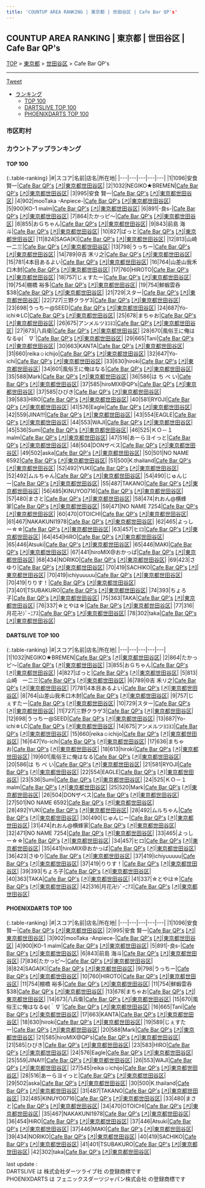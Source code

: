 ```yaml
---
title: 'COUNTUP AREA RANKING | 東京都 | 世田谷区 | Cafe Bar QP's'
---
```

## COUNTUP AREA RANKING | 東京都 | 世田谷区 | Cafe Bar QP's

[TOP](/darts/rank/) > [東京都](/darts/rank/東京都/) > [世田谷区](/darts/rank/東京都/世田谷区/) > Cafe Bar QP's

___

<a href="https://twitter.com/share?ref_src=twsrc%5Etfw" data-text="COUNTUP AREA RANKING | 東京都世田谷区Cafe Bar QP's" class="twitter-share-button" data-hashtags="DARTSLIVE,PHOENIXDARTS,darts,ダーツ" data-show-count="false">Tweet</a>

* [ランキング](#カウントアップランキング)
    * [TOP 100](#top-100)
    * [DARTSLIVE TOP 100](#dartslive-top-100)
    * [PHOENIXDARTS TOP 100](#phoenixdarts-top-100)

### 市区町村

<ul>

</ul>

### カウントアップランキング

#### TOP 100



{:.table-ranking}
|#|スコア|名前|店名|所在地|
|---|---|---|---|---|
|1|1096|<span class="rank-name-pd">安食賢一</span>|<a href="/darts/rank/shops/8861.html">Cafe Bar QP's</a> <a href="https://vs.phoenixdarts.com/jp/shop/shopDetailInfo/s_8861?s_seq=8861">[↗]</a>|<a href="/darts/rank/東京都/世田谷区">東京都世田谷区</a>|
|2|1032|<span class="rank-name-dl">NEGIKO★BREMEN</span>|<a href="/darts/rank/shops/a7c9c139fbd8b6cb0d9b047a20a7ba1e.html">Cafe Bar QP's</a> <a href="https://search.dartslive.com/jp/shop/a7c9c139fbd8b6cb0d9b047a20a7ba1e">[↗]</a>|<a href="/darts/rank/東京都/世田谷区">東京都世田谷区</a>|
|3|995|<span class="rank-name-pd"><span class="pro-icon-pd"></span>安食 賢一</span>|<a href="/darts/rank/shops/8861.html">Cafe Bar QP's</a> <a href="https://vs.phoenixdarts.com/jp/shop/shopDetailInfo/s_8861?s_seq=8861">[↗]</a>|<a href="/darts/rank/東京都/世田谷区">東京都世田谷区</a>|
|4|902|<span class="rank-name-pd">mooTaka -Anpiece-</span>|<a href="/darts/rank/shops/8861.html">Cafe Bar QP's</a> <a href="https://vs.phoenixdarts.com/jp/shop/shopDetailInfo/s_8861?s_seq=8861">[↗]</a>|<a href="/darts/rank/東京都/世田谷区">東京都世田谷区</a>|
|5|900|<span class="rank-name-pd">KO-1 malm</span>|<a href="/darts/rank/shops/8861.html">Cafe Bar QP's</a> <a href="https://vs.phoenixdarts.com/jp/shop/shopDetailInfo/s_8861?s_seq=8861">[↗]</a>|<a href="/darts/rank/東京都/世田谷区">東京都世田谷区</a>|
|6|891|<span class="rank-name-pd">-良s-</span>|<a href="/darts/rank/shops/8861.html">Cafe Bar QP's</a> <a href="https://vs.phoenixdarts.com/jp/shop/shopDetailInfo/s_8861?s_seq=8861">[↗]</a>|<a href="/darts/rank/東京都/世田谷区">東京都世田谷区</a>|
|7|864|<span class="rank-name-dl">たかっピ～</span>|<a href="/darts/rank/shops/a7c9c139fbd8b6cb0d9b047a20a7ba1e.html">Cafe Bar QP's</a> <a href="https://search.dartslive.com/jp/shop/a7c9c139fbd8b6cb0d9b047a20a7ba1e">[↗]</a>|<a href="/darts/rank/東京都/世田谷区">東京都世田谷区</a>|
|8|855|<span class="rank-name-dl">おＧちゃん</span>|<a href="/darts/rank/shops/a7c9c139fbd8b6cb0d9b047a20a7ba1e.html">Cafe Bar QP's</a> <a href="https://search.dartslive.com/jp/shop/a7c9c139fbd8b6cb0d9b047a20a7ba1e">[↗]</a>|<a href="/darts/rank/東京都/世田谷区">東京都世田谷区</a>|
|9|843|<span class="rank-name-pd"><span class="pro-icon-pd"></span>前島 海斗</span>|<a href="/darts/rank/shops/8861.html">Cafe Bar QP's</a> <a href="https://vs.phoenixdarts.com/jp/shop/shopDetailInfo/s_8861?s_seq=8861">[↗]</a>|<a href="/darts/rank/東京都/世田谷区">東京都世田谷区</a>|
|10|827|<span class="rank-name-dl">ばっと</span>|<a href="/darts/rank/shops/a7c9c139fbd8b6cb0d9b047a20a7ba1e.html">Cafe Bar QP's</a> <a href="https://search.dartslive.com/jp/shop/a7c9c139fbd8b6cb0d9b047a20a7ba1e">[↗]</a>|<a href="/darts/rank/東京都/世田谷区">東京都世田谷区</a>|
|11|824|<span class="rank-name-pd">SAGA[K]</span>|<a href="/darts/rank/shops/8861.html">Cafe Bar QP's</a> <a href="https://vs.phoenixdarts.com/jp/shop/shopDetailInfo/s_8861?s_seq=8861">[↗]</a>|<a href="/darts/rank/東京都/世田谷区">東京都世田谷区</a>|
|12|813|<span class="rank-name-dl">山崎　一二三</span>|<a href="/darts/rank/shops/a7c9c139fbd8b6cb0d9b047a20a7ba1e.html">Cafe Bar QP's</a> <a href="https://search.dartslive.com/jp/shop/a7c9c139fbd8b6cb0d9b047a20a7ba1e">[↗]</a>|<a href="/darts/rank/東京都/世田谷区">東京都世田谷区</a>|
|13|798|<span class="rank-name-pd">うっちー</span>|<a href="/darts/rank/shops/8861.html">Cafe Bar QP's</a> <a href="https://vs.phoenixdarts.com/jp/shop/shopDetailInfo/s_8861?s_seq=8861">[↗]</a>|<a href="/darts/rank/東京都/世田谷区">東京都世田谷区</a>|
|14|789|<span class="rank-name-dl">Θ吉 禾リ之</span>|<a href="/darts/rank/shops/a7c9c139fbd8b6cb0d9b047a20a7ba1e.html">Cafe Bar QP's</a> <a href="https://search.dartslive.com/jp/shop/a7c9c139fbd8b6cb0d9b047a20a7ba1e">[↗]</a>|<a href="/darts/rank/東京都/世田谷区">東京都世田谷区</a>|
|15|781|<span class="rank-name-dl">4本目あるよい</span>|<a href="/darts/rank/shops/a7c9c139fbd8b6cb0d9b047a20a7ba1e.html">Cafe Bar QP's</a> <a href="https://search.dartslive.com/jp/shop/a7c9c139fbd8b6cb0d9b047a20a7ba1e">[↗]</a>|<a href="/darts/rank/東京都/世田谷区">東京都世田谷区</a>|
|16|764|<span class="rank-name-dl">山差山我禾口木尌</span>|<a href="/darts/rank/shops/a7c9c139fbd8b6cb0d9b047a20a7ba1e.html">Cafe Bar QP's</a> <a href="https://search.dartslive.com/jp/shop/a7c9c139fbd8b6cb0d9b047a20a7ba1e">[↗]</a>|<a href="/darts/rank/東京都/世田谷区">東京都世田谷区</a>|
|17|760|<span class="rank-name-pd">HIROTO</span>|<a href="/darts/rank/shops/8861.html">Cafe Bar QP's</a> <a href="https://vs.phoenixdarts.com/jp/shop/shopDetailInfo/s_8861?s_seq=8861">[↗]</a>|<a href="/darts/rank/東京都/世田谷区">東京都世田谷区</a>|
|18|757|<span class="rank-name-dl">じぇすたー</span>|<a href="/darts/rank/shops/a7c9c139fbd8b6cb0d9b047a20a7ba1e.html">Cafe Bar QP's</a> <a href="https://search.dartslive.com/jp/shop/a7c9c139fbd8b6cb0d9b047a20a7ba1e">[↗]</a>|<a href="/darts/rank/東京都/世田谷区">東京都世田谷区</a>|
|19|754|<span class="rank-name-pd"><span class="pro-icon-pd"></span>棚橋 裕多</span>|<a href="/darts/rank/shops/8861.html">Cafe Bar QP's</a> <a href="https://vs.phoenixdarts.com/jp/shop/shopDetailInfo/s_8861?s_seq=8861">[↗]</a>|<a href="/darts/rank/東京都/世田谷区">東京都世田谷区</a>|
|19|754|<span class="rank-name-pd">鮮蝦雲呑$38</span>|<a href="/darts/rank/shops/8861.html">Cafe Bar QP's</a> <a href="https://vs.phoenixdarts.com/jp/shop/shopDetailInfo/s_8861?s_seq=8861">[↗]</a>|<a href="/darts/rank/東京都/世田谷区">東京都世田谷区</a>|
|21|729|<span class="rank-name-dl">スター</span>|<a href="/darts/rank/shops/a7c9c139fbd8b6cb0d9b047a20a7ba1e.html">Cafe Bar QP's</a> <a href="https://search.dartslive.com/jp/shop/a7c9c139fbd8b6cb0d9b047a20a7ba1e">[↗]</a>|<a href="/darts/rank/東京都/世田谷区">東京都世田谷区</a>|
|22|727|<span class="rank-name-dl">三野クラゲ3</span>|<a href="/darts/rank/shops/a7c9c139fbd8b6cb0d9b047a20a7ba1e.html">Cafe Bar QP's</a> <a href="https://search.dartslive.com/jp/shop/a7c9c139fbd8b6cb0d9b047a20a7ba1e">[↗]</a>|<a href="/darts/rank/東京都/世田谷区">東京都世田谷区</a>|
|23|698|<span class="rank-name-dl">うっちー@SEED</span>|<a href="/darts/rank/shops/a7c9c139fbd8b6cb0d9b047a20a7ba1e.html">Cafe Bar QP's</a> <a href="https://search.dartslive.com/jp/shop/a7c9c139fbd8b6cb0d9b047a20a7ba1e">[↗]</a>|<a href="/darts/rank/東京都/世田谷区">東京都世田谷区</a>|
|24|687|<span class="rank-name-dl">Yo-ichi☆LC</span>|<a href="/darts/rank/shops/a7c9c139fbd8b6cb0d9b047a20a7ba1e.html">Cafe Bar QP's</a> <a href="https://search.dartslive.com/jp/shop/a7c9c139fbd8b6cb0d9b047a20a7ba1e">[↗]</a>|<a href="/darts/rank/東京都/世田谷区">東京都世田谷区</a>|
|25|678|<span class="rank-name-pd">まちゃお</span>|<a href="/darts/rank/shops/8861.html">Cafe Bar QP's</a> <a href="https://vs.phoenixdarts.com/jp/shop/shopDetailInfo/s_8861?s_seq=8861">[↗]</a>|<a href="/darts/rank/東京都/世田谷区">東京都世田谷区</a>|
|26|675|<span class="rank-name-dl">アンメルツﾖｺﾖｺ</span>|<a href="/darts/rank/shops/a7c9c139fbd8b6cb0d9b047a20a7ba1e.html">Cafe Bar QP's</a> <a href="https://search.dartslive.com/jp/shop/a7c9c139fbd8b6cb0d9b047a20a7ba1e">[↗]</a>|<a href="/darts/rank/東京都/世田谷区">東京都世田谷区</a>|
|27|673|<span class="rank-name-pd">八兵衛</span>|<a href="/darts/rank/shops/8861.html">Cafe Bar QP's</a> <a href="https://vs.phoenixdarts.com/jp/shop/shopDetailInfo/s_8861?s_seq=8861">[↗]</a>|<a href="/darts/rank/東京都/世田谷区">東京都世田谷区</a>|
|28|670|<span class="rank-name-pd">風俗王に俺はなるψ(｀∇´</span>|<a href="/darts/rank/shops/8861.html">Cafe Bar QP's</a> <a href="https://vs.phoenixdarts.com/jp/shop/shopDetailInfo/s_8861?s_seq=8861">[↗]</a>|<a href="/darts/rank/東京都/世田谷区">東京都世田谷区</a>|
|29|665|<span class="rank-name-pd">Tani</span>|<a href="/darts/rank/shops/8861.html">Cafe Bar QP's</a> <a href="https://vs.phoenixdarts.com/jp/shop/shopDetailInfo/s_8861?s_seq=8861">[↗]</a>|<a href="/darts/rank/東京都/世田谷区">東京都世田谷区</a>|
|30|663|<span class="rank-name-pd">KANTA</span>|<a href="/darts/rank/shops/8861.html">Cafe Bar QP's</a> <a href="https://vs.phoenixdarts.com/jp/shop/shopDetailInfo/s_8861?s_seq=8861">[↗]</a>|<a href="/darts/rank/東京都/世田谷区">東京都世田谷区</a>|
|31|660|<span class="rank-name-dl">reika☺︎ichijo</span>|<a href="/darts/rank/shops/a7c9c139fbd8b6cb0d9b047a20a7ba1e.html">Cafe Bar QP's</a> <a href="https://search.dartslive.com/jp/shop/a7c9c139fbd8b6cb0d9b047a20a7ba1e">[↗]</a>|<a href="/darts/rank/東京都/世田谷区">東京都世田谷区</a>|
|32|647|<span class="rank-name-dl">Yo-ichi</span>|<a href="/darts/rank/shops/a7c9c139fbd8b6cb0d9b047a20a7ba1e.html">Cafe Bar QP's</a> <a href="https://search.dartslive.com/jp/shop/a7c9c139fbd8b6cb0d9b047a20a7ba1e">[↗]</a>|<a href="/darts/rank/東京都/世田谷区">東京都世田谷区</a>|
|33|630|<span class="rank-name-pd">hiroki</span>|<a href="/darts/rank/shops/8861.html">Cafe Bar QP's</a> <a href="https://vs.phoenixdarts.com/jp/shop/shopDetailInfo/s_8861?s_seq=8861">[↗]</a>|<a href="/darts/rank/東京都/世田谷区">東京都世田谷区</a>|
|34|601|<span class="rank-name-dl">風俗王に俺はなる</span>|<a href="/darts/rank/shops/a7c9c139fbd8b6cb0d9b047a20a7ba1e.html">Cafe Bar QP's</a> <a href="https://search.dartslive.com/jp/shop/a7c9c139fbd8b6cb0d9b047a20a7ba1e">[↗]</a>|<a href="/darts/rank/東京都/世田谷区">東京都世田谷区</a>|
|35|588|<span class="rank-name-pd">Mark</span>|<a href="/darts/rank/shops/8861.html">Cafe Bar QP's</a> <a href="https://vs.phoenixdarts.com/jp/shop/shopDetailInfo/s_8861?s_seq=8861">[↗]</a>|<a href="/darts/rank/東京都/世田谷区">東京都世田谷区</a>|
|36|586|<span class="rank-name-dl">は ち べ い</span>|<a href="/darts/rank/shops/a7c9c139fbd8b6cb0d9b047a20a7ba1e.html">Cafe Bar QP's</a> <a href="https://search.dartslive.com/jp/shop/a7c9c139fbd8b6cb0d9b047a20a7ba1e">[↗]</a>|<a href="/darts/rank/東京都/世田谷区">東京都世田谷区</a>|
|37|585|<span class="rank-name-pd">hiroMIX@QP’s</span>|<a href="/darts/rank/shops/8861.html">Cafe Bar QP's</a> <a href="https://vs.phoenixdarts.com/jp/shop/shopDetailInfo/s_8861?s_seq=8861">[↗]</a>|<a href="/darts/rank/東京都/世田谷区">東京都世田谷区</a>|
|37|585|<span class="rank-name-pd">ひびき</span>|<a href="/darts/rank/shops/8861.html">Cafe Bar QP's</a> <a href="https://vs.phoenixdarts.com/jp/shop/shopDetailInfo/s_8861?s_seq=8861">[↗]</a>|<a href="/darts/rank/東京都/世田谷区">東京都世田谷区</a>|
|39|583|<span class="rank-name-pd">HIRO</span>|<a href="/darts/rank/shops/8861.html">Cafe Bar QP's</a> <a href="https://vs.phoenixdarts.com/jp/shop/shopDetailInfo/s_8861?s_seq=8861">[↗]</a>|<a href="/darts/rank/東京都/世田谷区">東京都世田谷区</a>|
|40|581|<span class="rank-name-dl">RYOJI</span>|<a href="/darts/rank/shops/a7c9c139fbd8b6cb0d9b047a20a7ba1e.html">Cafe Bar QP's</a> <a href="https://search.dartslive.com/jp/shop/a7c9c139fbd8b6cb0d9b047a20a7ba1e">[↗]</a>|<a href="/darts/rank/東京都/世田谷区">東京都世田谷区</a>|
|41|576|<span class="rank-name-pd">Eagle</span>|<a href="/darts/rank/shops/8861.html">Cafe Bar QP's</a> <a href="https://vs.phoenixdarts.com/jp/shop/shopDetailInfo/s_8861?s_seq=8861">[↗]</a>|<a href="/darts/rank/東京都/世田谷区">東京都世田谷区</a>|
|42|559|<span class="rank-name-pd">JINA!!!</span>|<a href="/darts/rank/shops/8861.html">Cafe Bar QP's</a> <a href="https://vs.phoenixdarts.com/jp/shop/shopDetailInfo/s_8861?s_seq=8861">[↗]</a>|<a href="/darts/rank/東京都/世田谷区">東京都世田谷区</a>|
|43|554|<span class="rank-name-dl">EAGLE</span>|<a href="/darts/rank/shops/a7c9c139fbd8b6cb0d9b047a20a7ba1e.html">Cafe Bar QP's</a> <a href="https://search.dartslive.com/jp/shop/a7c9c139fbd8b6cb0d9b047a20a7ba1e">[↗]</a>|<a href="/darts/rank/東京都/世田谷区">東京都世田谷区</a>|
|44|553|<span class="rank-name-pd">WAJI</span>|<a href="/darts/rank/shops/8861.html">Cafe Bar QP's</a> <a href="https://vs.phoenixdarts.com/jp/shop/shopDetailInfo/s_8861?s_seq=8861">[↗]</a>|<a href="/darts/rank/東京都/世田谷区">東京都世田谷区</a>|
|45|536|<span class="rank-name-dl">Sumi</span>|<a href="/darts/rank/shops/a7c9c139fbd8b6cb0d9b047a20a7ba1e.html">Cafe Bar QP's</a> <a href="https://search.dartslive.com/jp/shop/a7c9c139fbd8b6cb0d9b047a20a7ba1e">[↗]</a>|<a href="/darts/rank/東京都/世田谷区">東京都世田谷区</a>|
|46|525|<span class="rank-name-dl">ＫＯ－１ malm</span>|<a href="/darts/rank/shops/a7c9c139fbd8b6cb0d9b047a20a7ba1e.html">Cafe Bar QP's</a> <a href="https://search.dartslive.com/jp/shop/a7c9c139fbd8b6cb0d9b047a20a7ba1e">[↗]</a>|<a href="/darts/rank/東京都/世田谷区">東京都世田谷区</a>|
|47|516|<span class="rank-name-pd">あーらヨイっと</span>|<a href="/darts/rank/shops/8861.html">Cafe Bar QP's</a> <a href="https://vs.phoenixdarts.com/jp/shop/shopDetailInfo/s_8861?s_seq=8861">[↗]</a>|<a href="/darts/rank/東京都/世田谷区">東京都世田谷区</a>|
|48|504|<span class="rank-name-dl">DONザベス</span>|<a href="/darts/rank/shops/a7c9c139fbd8b6cb0d9b047a20a7ba1e.html">Cafe Bar QP's</a> <a href="https://search.dartslive.com/jp/shop/a7c9c139fbd8b6cb0d9b047a20a7ba1e">[↗]</a>|<a href="/darts/rank/東京都/世田谷区">東京都世田谷区</a>|
|49|502|<span class="rank-name-pd">aska</span>|<a href="/darts/rank/shops/8861.html">Cafe Bar QP's</a> <a href="https://vs.phoenixdarts.com/jp/shop/shopDetailInfo/s_8861?s_seq=8861">[↗]</a>|<a href="/darts/rank/東京都/世田谷区">東京都世田谷区</a>|
|50|501|<span class="rank-name-dl">NO NAME 6592</span>|<a href="/darts/rank/shops/a7c9c139fbd8b6cb0d9b047a20a7ba1e.html">Cafe Bar QP's</a> <a href="https://search.dartslive.com/jp/shop/a7c9c139fbd8b6cb0d9b047a20a7ba1e">[↗]</a>|<a href="/darts/rank/東京都/世田谷区">東京都世田谷区</a>|
|51|500|<span class="rank-name-pd">K.thailand</span>|<a href="/darts/rank/shops/8861.html">Cafe Bar QP's</a> <a href="https://vs.phoenixdarts.com/jp/shop/shopDetailInfo/s_8861?s_seq=8861">[↗]</a>|<a href="/darts/rank/東京都/世田谷区">東京都世田谷区</a>|
|52|492|<span class="rank-name-dl">YUKI</span>|<a href="/darts/rank/shops/a7c9c139fbd8b6cb0d9b047a20a7ba1e.html">Cafe Bar QP's</a> <a href="https://search.dartslive.com/jp/shop/a7c9c139fbd8b6cb0d9b047a20a7ba1e">[↗]</a>|<a href="/darts/rank/東京都/世田谷区">東京都世田谷区</a>|
|52|492|<span class="rank-name-dl">ムルちゃん</span>|<a href="/darts/rank/shops/a7c9c139fbd8b6cb0d9b047a20a7ba1e.html">Cafe Bar QP's</a> <a href="https://search.dartslive.com/jp/shop/a7c9c139fbd8b6cb0d9b047a20a7ba1e">[↗]</a>|<a href="/darts/rank/東京都/世田谷区">東京都世田谷区</a>|
|54|490|<span class="rank-name-dl">じゅんじー</span>|<a href="/darts/rank/shops/a7c9c139fbd8b6cb0d9b047a20a7ba1e.html">Cafe Bar QP's</a> <a href="https://search.dartslive.com/jp/shop/a7c9c139fbd8b6cb0d9b047a20a7ba1e">[↗]</a>|<a href="/darts/rank/東京都/世田谷区">東京都世田谷区</a>|
|55|487|<span class="rank-name-pd">TAKANO</span>|<a href="/darts/rank/shops/8861.html">Cafe Bar QP's</a> <a href="https://vs.phoenixdarts.com/jp/shop/shopDetailInfo/s_8861?s_seq=8861">[↗]</a>|<a href="/darts/rank/東京都/世田谷区">東京都世田谷区</a>|
|56|485|<span class="rank-name-pd">KINUYO0716</span>|<a href="/darts/rank/shops/8861.html">Cafe Bar QP's</a> <a href="https://vs.phoenixdarts.com/jp/shop/shopDetailInfo/s_8861?s_seq=8861">[↗]</a>|<a href="/darts/rank/東京都/世田谷区">東京都世田谷区</a>|
|57|480|<span class="rank-name-pd">まさと</span>|<a href="/darts/rank/shops/8861.html">Cafe Bar QP's</a> <a href="https://vs.phoenixdarts.com/jp/shop/shopDetailInfo/s_8861?s_seq=8861">[↗]</a>|<a href="/darts/rank/東京都/世田谷区">東京都世田谷区</a>|
|58|474|<span class="rank-name-dl">れおん@横蜂家</span>|<a href="/darts/rank/shops/a7c9c139fbd8b6cb0d9b047a20a7ba1e.html">Cafe Bar QP's</a> <a href="https://search.dartslive.com/jp/shop/a7c9c139fbd8b6cb0d9b047a20a7ba1e">[↗]</a>|<a href="/darts/rank/東京都/世田谷区">東京都世田谷区</a>|
|59|471|<span class="rank-name-dl">NO NAME 7254</span>|<a href="/darts/rank/shops/a7c9c139fbd8b6cb0d9b047a20a7ba1e.html">Cafe Bar QP's</a> <a href="https://search.dartslive.com/jp/shop/a7c9c139fbd8b6cb0d9b047a20a7ba1e">[↗]</a>|<a href="/darts/rank/東京都/世田谷区">東京都世田谷区</a>|
|60|470|<span class="rank-name-pd">OTOICHI</span>|<a href="/darts/rank/shops/8861.html">Cafe Bar QP's</a> <a href="https://vs.phoenixdarts.com/jp/shop/shopDetailInfo/s_8861?s_seq=8861">[↗]</a>|<a href="/darts/rank/東京都/世田谷区">東京都世田谷区</a>|
|61|467|<span class="rank-name-pd">NAKAKUNI1978</span>|<a href="/darts/rank/shops/8861.html">Cafe Bar QP's</a> <a href="https://vs.phoenixdarts.com/jp/shop/shopDetailInfo/s_8861?s_seq=8861">[↗]</a>|<a href="/darts/rank/東京都/世田谷区">東京都世田谷区</a>|
|62|465|<span class="rank-name-dl">よっしー☆☆</span>|<a href="/darts/rank/shops/a7c9c139fbd8b6cb0d9b047a20a7ba1e.html">Cafe Bar QP's</a> <a href="https://search.dartslive.com/jp/shop/a7c9c139fbd8b6cb0d9b047a20a7ba1e">[↗]</a>|<a href="/darts/rank/東京都/世田谷区">東京都世田谷区</a>|
|63|457|<span class="rank-name-dl">ヒロ</span>|<a href="/darts/rank/shops/a7c9c139fbd8b6cb0d9b047a20a7ba1e.html">Cafe Bar QP's</a> <a href="https://search.dartslive.com/jp/shop/a7c9c139fbd8b6cb0d9b047a20a7ba1e">[↗]</a>|<a href="/darts/rank/東京都/世田谷区">東京都世田谷区</a>|
|64|454|<span class="rank-name-pd">HiRO</span>|<a href="/darts/rank/shops/8861.html">Cafe Bar QP's</a> <a href="https://vs.phoenixdarts.com/jp/shop/shopDetailInfo/s_8861?s_seq=8861">[↗]</a>|<a href="/darts/rank/東京都/世田谷区">東京都世田谷区</a>|
|65|446|<span class="rank-name-pd">Atsuki</span>|<a href="/darts/rank/shops/8861.html">Cafe Bar QP's</a> <a href="https://vs.phoenixdarts.com/jp/shop/shopDetailInfo/s_8861?s_seq=8861">[↗]</a>|<a href="/darts/rank/東京都/世田谷区">東京都世田谷区</a>|
|65|446|<span class="rank-name-pd">MAKI</span>|<a href="/darts/rank/shops/8861.html">Cafe Bar QP's</a> <a href="https://vs.phoenixdarts.com/jp/shop/shopDetailInfo/s_8861?s_seq=8861">[↗]</a>|<a href="/darts/rank/東京都/世田谷区">東京都世田谷区</a>|
|67|441|<span class="rank-name-dl">hiroMIX@おかっぱ</span>|<a href="/darts/rank/shops/a7c9c139fbd8b6cb0d9b047a20a7ba1e.html">Cafe Bar QP's</a> <a href="https://search.dartslive.com/jp/shop/a7c9c139fbd8b6cb0d9b047a20a7ba1e">[↗]</a>|<a href="/darts/rank/東京都/世田谷区">東京都世田谷区</a>|
|68|434|<span class="rank-name-pd">NORIKO</span>|<a href="/darts/rank/shops/8861.html">Cafe Bar QP's</a> <a href="https://vs.phoenixdarts.com/jp/shop/shopDetailInfo/s_8861?s_seq=8861">[↗]</a>|<a href="/darts/rank/東京都/世田谷区">東京都世田谷区</a>|
|69|423|<span class="rank-name-dl">さゆり</span>|<a href="/darts/rank/shops/a7c9c139fbd8b6cb0d9b047a20a7ba1e.html">Cafe Bar QP's</a> <a href="https://search.dartslive.com/jp/shop/a7c9c139fbd8b6cb0d9b047a20a7ba1e">[↗]</a>|<a href="/darts/rank/東京都/世田谷区">東京都世田谷区</a>|
|70|419|<span class="rank-name-pd">SACHIKO</span>|<a href="/darts/rank/shops/8861.html">Cafe Bar QP's</a> <a href="https://vs.phoenixdarts.com/jp/shop/shopDetailInfo/s_8861?s_seq=8861">[↗]</a>|<a href="/darts/rank/東京都/世田谷区">東京都世田谷区</a>|
|70|419|<span class="rank-name-dl">ichiyuuuuu</span>|<a href="/darts/rank/shops/a7c9c139fbd8b6cb0d9b047a20a7ba1e.html">Cafe Bar QP's</a> <a href="https://search.dartslive.com/jp/shop/a7c9c139fbd8b6cb0d9b047a20a7ba1e">[↗]</a>|<a href="/darts/rank/東京都/世田谷区">東京都世田谷区</a>|
|70|419|<span class="rank-name-dl">りりす！</span>|<a href="/darts/rank/shops/a7c9c139fbd8b6cb0d9b047a20a7ba1e.html">Cafe Bar QP's</a> <a href="https://search.dartslive.com/jp/shop/a7c9c139fbd8b6cb0d9b047a20a7ba1e">[↗]</a>|<a href="/darts/rank/東京都/世田谷区">東京都世田谷区</a>|
|73|401|<span class="rank-name-pd">TSUBAKURO</span>|<a href="/darts/rank/shops/8861.html">Cafe Bar QP's</a> <a href="https://vs.phoenixdarts.com/jp/shop/shopDetailInfo/s_8861?s_seq=8861">[↗]</a>|<a href="/darts/rank/東京都/世田谷区">東京都世田谷区</a>|
|74|393|<span class="rank-name-dl">ちょろ子</span>|<a href="/darts/rank/shops/a7c9c139fbd8b6cb0d9b047a20a7ba1e.html">Cafe Bar QP's</a> <a href="https://search.dartslive.com/jp/shop/a7c9c139fbd8b6cb0d9b047a20a7ba1e">[↗]</a>|<a href="/darts/rank/東京都/世田谷区">東京都世田谷区</a>|
|75|363|<span class="rank-name-dl">TAKA</span>|<a href="/darts/rank/shops/a7c9c139fbd8b6cb0d9b047a20a7ba1e.html">Cafe Bar QP's</a> <a href="https://search.dartslive.com/jp/shop/a7c9c139fbd8b6cb0d9b047a20a7ba1e">[↗]</a>|<a href="/darts/rank/東京都/世田谷区">東京都世田谷区</a>|
|76|337|<span class="rank-name-dl">☆とやは☆</span>|<a href="/darts/rank/shops/a7c9c139fbd8b6cb0d9b047a20a7ba1e.html">Cafe Bar QP's</a> <a href="https://search.dartslive.com/jp/shop/a7c9c139fbd8b6cb0d9b047a20a7ba1e">[↗]</a>|<a href="/darts/rank/東京都/世田谷区">東京都世田谷区</a>|
|77|316|<span class="rank-name-dl">月花卍ｼﾞｰﾆｱｽ</span>|<a href="/darts/rank/shops/a7c9c139fbd8b6cb0d9b047a20a7ba1e.html">Cafe Bar QP's</a> <a href="https://search.dartslive.com/jp/shop/a7c9c139fbd8b6cb0d9b047a20a7ba1e">[↗]</a>|<a href="/darts/rank/東京都/世田谷区">東京都世田谷区</a>|
|78|302|<span class="rank-name-pd">taka</span>|<a href="/darts/rank/shops/8861.html">Cafe Bar QP's</a> <a href="https://vs.phoenixdarts.com/jp/shop/shopDetailInfo/s_8861?s_seq=8861">[↗]</a>|<a href="/darts/rank/東京都/世田谷区">東京都世田谷区</a>|


#### DARTSLIVE TOP 100



{:.table-ranking}
|#|スコア|名前|店名|所在地|
|---|---|---|---|---|
|1|1032|<span class="rank-name-dl">NEGIKO★BREMEN</span>|<a href="/darts/rank/shops/a7c9c139fbd8b6cb0d9b047a20a7ba1e.html">Cafe Bar QP's</a> <a href="https://search.dartslive.com/jp/shop/a7c9c139fbd8b6cb0d9b047a20a7ba1e">[↗]</a>|<a href="/darts/rank/東京都/世田谷区">東京都世田谷区</a>|
|2|864|<span class="rank-name-dl">たかっピ～</span>|<a href="/darts/rank/shops/a7c9c139fbd8b6cb0d9b047a20a7ba1e.html">Cafe Bar QP's</a> <a href="https://search.dartslive.com/jp/shop/a7c9c139fbd8b6cb0d9b047a20a7ba1e">[↗]</a>|<a href="/darts/rank/東京都/世田谷区">東京都世田谷区</a>|
|3|855|<span class="rank-name-dl">おＧちゃん</span>|<a href="/darts/rank/shops/a7c9c139fbd8b6cb0d9b047a20a7ba1e.html">Cafe Bar QP's</a> <a href="https://search.dartslive.com/jp/shop/a7c9c139fbd8b6cb0d9b047a20a7ba1e">[↗]</a>|<a href="/darts/rank/東京都/世田谷区">東京都世田谷区</a>|
|4|827|<span class="rank-name-dl">ばっと</span>|<a href="/darts/rank/shops/a7c9c139fbd8b6cb0d9b047a20a7ba1e.html">Cafe Bar QP's</a> <a href="https://search.dartslive.com/jp/shop/a7c9c139fbd8b6cb0d9b047a20a7ba1e">[↗]</a>|<a href="/darts/rank/東京都/世田谷区">東京都世田谷区</a>|
|5|813|<span class="rank-name-dl">山崎　一二三</span>|<a href="/darts/rank/shops/a7c9c139fbd8b6cb0d9b047a20a7ba1e.html">Cafe Bar QP's</a> <a href="https://search.dartslive.com/jp/shop/a7c9c139fbd8b6cb0d9b047a20a7ba1e">[↗]</a>|<a href="/darts/rank/東京都/世田谷区">東京都世田谷区</a>|
|6|789|<span class="rank-name-dl">Θ吉 禾リ之</span>|<a href="/darts/rank/shops/a7c9c139fbd8b6cb0d9b047a20a7ba1e.html">Cafe Bar QP's</a> <a href="https://search.dartslive.com/jp/shop/a7c9c139fbd8b6cb0d9b047a20a7ba1e">[↗]</a>|<a href="/darts/rank/東京都/世田谷区">東京都世田谷区</a>|
|7|781|<span class="rank-name-dl">4本目あるよい</span>|<a href="/darts/rank/shops/a7c9c139fbd8b6cb0d9b047a20a7ba1e.html">Cafe Bar QP's</a> <a href="https://search.dartslive.com/jp/shop/a7c9c139fbd8b6cb0d9b047a20a7ba1e">[↗]</a>|<a href="/darts/rank/東京都/世田谷区">東京都世田谷区</a>|
|8|764|<span class="rank-name-dl">山差山我禾口木尌</span>|<a href="/darts/rank/shops/a7c9c139fbd8b6cb0d9b047a20a7ba1e.html">Cafe Bar QP's</a> <a href="https://search.dartslive.com/jp/shop/a7c9c139fbd8b6cb0d9b047a20a7ba1e">[↗]</a>|<a href="/darts/rank/東京都/世田谷区">東京都世田谷区</a>|
|9|757|<span class="rank-name-dl">じぇすたー</span>|<a href="/darts/rank/shops/a7c9c139fbd8b6cb0d9b047a20a7ba1e.html">Cafe Bar QP's</a> <a href="https://search.dartslive.com/jp/shop/a7c9c139fbd8b6cb0d9b047a20a7ba1e">[↗]</a>|<a href="/darts/rank/東京都/世田谷区">東京都世田谷区</a>|
|10|729|<span class="rank-name-dl">スター</span>|<a href="/darts/rank/shops/a7c9c139fbd8b6cb0d9b047a20a7ba1e.html">Cafe Bar QP's</a> <a href="https://search.dartslive.com/jp/shop/a7c9c139fbd8b6cb0d9b047a20a7ba1e">[↗]</a>|<a href="/darts/rank/東京都/世田谷区">東京都世田谷区</a>|
|11|727|<span class="rank-name-dl">三野クラゲ3</span>|<a href="/darts/rank/shops/a7c9c139fbd8b6cb0d9b047a20a7ba1e.html">Cafe Bar QP's</a> <a href="https://search.dartslive.com/jp/shop/a7c9c139fbd8b6cb0d9b047a20a7ba1e">[↗]</a>|<a href="/darts/rank/東京都/世田谷区">東京都世田谷区</a>|
|12|698|<span class="rank-name-dl">うっちー@SEED</span>|<a href="/darts/rank/shops/a7c9c139fbd8b6cb0d9b047a20a7ba1e.html">Cafe Bar QP's</a> <a href="https://search.dartslive.com/jp/shop/a7c9c139fbd8b6cb0d9b047a20a7ba1e">[↗]</a>|<a href="/darts/rank/東京都/世田谷区">東京都世田谷区</a>|
|13|687|<span class="rank-name-dl">Yo-ichi☆LC</span>|<a href="/darts/rank/shops/a7c9c139fbd8b6cb0d9b047a20a7ba1e.html">Cafe Bar QP's</a> <a href="https://search.dartslive.com/jp/shop/a7c9c139fbd8b6cb0d9b047a20a7ba1e">[↗]</a>|<a href="/darts/rank/東京都/世田谷区">東京都世田谷区</a>|
|14|675|<span class="rank-name-dl">アンメルツﾖｺﾖｺ</span>|<a href="/darts/rank/shops/a7c9c139fbd8b6cb0d9b047a20a7ba1e.html">Cafe Bar QP's</a> <a href="https://search.dartslive.com/jp/shop/a7c9c139fbd8b6cb0d9b047a20a7ba1e">[↗]</a>|<a href="/darts/rank/東京都/世田谷区">東京都世田谷区</a>|
|15|660|<span class="rank-name-dl">reika☺︎ichijo</span>|<a href="/darts/rank/shops/a7c9c139fbd8b6cb0d9b047a20a7ba1e.html">Cafe Bar QP's</a> <a href="https://search.dartslive.com/jp/shop/a7c9c139fbd8b6cb0d9b047a20a7ba1e">[↗]</a>|<a href="/darts/rank/東京都/世田谷区">東京都世田谷区</a>|
|16|647|<span class="rank-name-dl">Yo-ichi</span>|<a href="/darts/rank/shops/a7c9c139fbd8b6cb0d9b047a20a7ba1e.html">Cafe Bar QP's</a> <a href="https://search.dartslive.com/jp/shop/a7c9c139fbd8b6cb0d9b047a20a7ba1e">[↗]</a>|<a href="/darts/rank/東京都/世田谷区">東京都世田谷区</a>|
|17|636|<span class="rank-name-dl">まちゃお</span>|<a href="/darts/rank/shops/a7c9c139fbd8b6cb0d9b047a20a7ba1e.html">Cafe Bar QP's</a> <a href="https://search.dartslive.com/jp/shop/a7c9c139fbd8b6cb0d9b047a20a7ba1e">[↗]</a>|<a href="/darts/rank/東京都/世田谷区">東京都世田谷区</a>|
|18|613|<span class="rank-name-dl">hiroki</span>|<a href="/darts/rank/shops/a7c9c139fbd8b6cb0d9b047a20a7ba1e.html">Cafe Bar QP's</a> <a href="https://search.dartslive.com/jp/shop/a7c9c139fbd8b6cb0d9b047a20a7ba1e">[↗]</a>|<a href="/darts/rank/東京都/世田谷区">東京都世田谷区</a>|
|19|601|<span class="rank-name-dl">風俗王に俺はなる</span>|<a href="/darts/rank/shops/a7c9c139fbd8b6cb0d9b047a20a7ba1e.html">Cafe Bar QP's</a> <a href="https://search.dartslive.com/jp/shop/a7c9c139fbd8b6cb0d9b047a20a7ba1e">[↗]</a>|<a href="/darts/rank/東京都/世田谷区">東京都世田谷区</a>|
|20|586|<span class="rank-name-dl">は ち べ い</span>|<a href="/darts/rank/shops/a7c9c139fbd8b6cb0d9b047a20a7ba1e.html">Cafe Bar QP's</a> <a href="https://search.dartslive.com/jp/shop/a7c9c139fbd8b6cb0d9b047a20a7ba1e">[↗]</a>|<a href="/darts/rank/東京都/世田谷区">東京都世田谷区</a>|
|21|581|<span class="rank-name-dl">RYOJI</span>|<a href="/darts/rank/shops/a7c9c139fbd8b6cb0d9b047a20a7ba1e.html">Cafe Bar QP's</a> <a href="https://search.dartslive.com/jp/shop/a7c9c139fbd8b6cb0d9b047a20a7ba1e">[↗]</a>|<a href="/darts/rank/東京都/世田谷区">東京都世田谷区</a>|
|22|554|<span class="rank-name-dl">EAGLE</span>|<a href="/darts/rank/shops/a7c9c139fbd8b6cb0d9b047a20a7ba1e.html">Cafe Bar QP's</a> <a href="https://search.dartslive.com/jp/shop/a7c9c139fbd8b6cb0d9b047a20a7ba1e">[↗]</a>|<a href="/darts/rank/東京都/世田谷区">東京都世田谷区</a>|
|23|536|<span class="rank-name-dl">Sumi</span>|<a href="/darts/rank/shops/a7c9c139fbd8b6cb0d9b047a20a7ba1e.html">Cafe Bar QP's</a> <a href="https://search.dartslive.com/jp/shop/a7c9c139fbd8b6cb0d9b047a20a7ba1e">[↗]</a>|<a href="/darts/rank/東京都/世田谷区">東京都世田谷区</a>|
|24|525|<span class="rank-name-dl">ＫＯ－１ malm</span>|<a href="/darts/rank/shops/a7c9c139fbd8b6cb0d9b047a20a7ba1e.html">Cafe Bar QP's</a> <a href="https://search.dartslive.com/jp/shop/a7c9c139fbd8b6cb0d9b047a20a7ba1e">[↗]</a>|<a href="/darts/rank/東京都/世田谷区">東京都世田谷区</a>|
|25|520|<span class="rank-name-dl">Mark</span>|<a href="/darts/rank/shops/a7c9c139fbd8b6cb0d9b047a20a7ba1e.html">Cafe Bar QP's</a> <a href="https://search.dartslive.com/jp/shop/a7c9c139fbd8b6cb0d9b047a20a7ba1e">[↗]</a>|<a href="/darts/rank/東京都/世田谷区">東京都世田谷区</a>|
|26|504|<span class="rank-name-dl">DONザベス</span>|<a href="/darts/rank/shops/a7c9c139fbd8b6cb0d9b047a20a7ba1e.html">Cafe Bar QP's</a> <a href="https://search.dartslive.com/jp/shop/a7c9c139fbd8b6cb0d9b047a20a7ba1e">[↗]</a>|<a href="/darts/rank/東京都/世田谷区">東京都世田谷区</a>|
|27|501|<span class="rank-name-dl">NO NAME 6592</span>|<a href="/darts/rank/shops/a7c9c139fbd8b6cb0d9b047a20a7ba1e.html">Cafe Bar QP's</a> <a href="https://search.dartslive.com/jp/shop/a7c9c139fbd8b6cb0d9b047a20a7ba1e">[↗]</a>|<a href="/darts/rank/東京都/世田谷区">東京都世田谷区</a>|
|28|492|<span class="rank-name-dl">YUKI</span>|<a href="/darts/rank/shops/a7c9c139fbd8b6cb0d9b047a20a7ba1e.html">Cafe Bar QP's</a> <a href="https://search.dartslive.com/jp/shop/a7c9c139fbd8b6cb0d9b047a20a7ba1e">[↗]</a>|<a href="/darts/rank/東京都/世田谷区">東京都世田谷区</a>|
|28|492|<span class="rank-name-dl">ムルちゃん</span>|<a href="/darts/rank/shops/a7c9c139fbd8b6cb0d9b047a20a7ba1e.html">Cafe Bar QP's</a> <a href="https://search.dartslive.com/jp/shop/a7c9c139fbd8b6cb0d9b047a20a7ba1e">[↗]</a>|<a href="/darts/rank/東京都/世田谷区">東京都世田谷区</a>|
|30|490|<span class="rank-name-dl">じゅんじー</span>|<a href="/darts/rank/shops/a7c9c139fbd8b6cb0d9b047a20a7ba1e.html">Cafe Bar QP's</a> <a href="https://search.dartslive.com/jp/shop/a7c9c139fbd8b6cb0d9b047a20a7ba1e">[↗]</a>|<a href="/darts/rank/東京都/世田谷区">東京都世田谷区</a>|
|31|474|<span class="rank-name-dl">れおん@横蜂家</span>|<a href="/darts/rank/shops/a7c9c139fbd8b6cb0d9b047a20a7ba1e.html">Cafe Bar QP's</a> <a href="https://search.dartslive.com/jp/shop/a7c9c139fbd8b6cb0d9b047a20a7ba1e">[↗]</a>|<a href="/darts/rank/東京都/世田谷区">東京都世田谷区</a>|
|32|471|<span class="rank-name-dl">NO NAME 7254</span>|<a href="/darts/rank/shops/a7c9c139fbd8b6cb0d9b047a20a7ba1e.html">Cafe Bar QP's</a> <a href="https://search.dartslive.com/jp/shop/a7c9c139fbd8b6cb0d9b047a20a7ba1e">[↗]</a>|<a href="/darts/rank/東京都/世田谷区">東京都世田谷区</a>|
|33|465|<span class="rank-name-dl">よっしー☆☆</span>|<a href="/darts/rank/shops/a7c9c139fbd8b6cb0d9b047a20a7ba1e.html">Cafe Bar QP's</a> <a href="https://search.dartslive.com/jp/shop/a7c9c139fbd8b6cb0d9b047a20a7ba1e">[↗]</a>|<a href="/darts/rank/東京都/世田谷区">東京都世田谷区</a>|
|34|457|<span class="rank-name-dl">ヒロ</span>|<a href="/darts/rank/shops/a7c9c139fbd8b6cb0d9b047a20a7ba1e.html">Cafe Bar QP's</a> <a href="https://search.dartslive.com/jp/shop/a7c9c139fbd8b6cb0d9b047a20a7ba1e">[↗]</a>|<a href="/darts/rank/東京都/世田谷区">東京都世田谷区</a>|
|35|441|<span class="rank-name-dl">hiroMIX@おかっぱ</span>|<a href="/darts/rank/shops/a7c9c139fbd8b6cb0d9b047a20a7ba1e.html">Cafe Bar QP's</a> <a href="https://search.dartslive.com/jp/shop/a7c9c139fbd8b6cb0d9b047a20a7ba1e">[↗]</a>|<a href="/darts/rank/東京都/世田谷区">東京都世田谷区</a>|
|36|423|<span class="rank-name-dl">さゆり</span>|<a href="/darts/rank/shops/a7c9c139fbd8b6cb0d9b047a20a7ba1e.html">Cafe Bar QP's</a> <a href="https://search.dartslive.com/jp/shop/a7c9c139fbd8b6cb0d9b047a20a7ba1e">[↗]</a>|<a href="/darts/rank/東京都/世田谷区">東京都世田谷区</a>|
|37|419|<span class="rank-name-dl">ichiyuuuuu</span>|<a href="/darts/rank/shops/a7c9c139fbd8b6cb0d9b047a20a7ba1e.html">Cafe Bar QP's</a> <a href="https://search.dartslive.com/jp/shop/a7c9c139fbd8b6cb0d9b047a20a7ba1e">[↗]</a>|<a href="/darts/rank/東京都/世田谷区">東京都世田谷区</a>|
|37|419|<span class="rank-name-dl">りりす！</span>|<a href="/darts/rank/shops/a7c9c139fbd8b6cb0d9b047a20a7ba1e.html">Cafe Bar QP's</a> <a href="https://search.dartslive.com/jp/shop/a7c9c139fbd8b6cb0d9b047a20a7ba1e">[↗]</a>|<a href="/darts/rank/東京都/世田谷区">東京都世田谷区</a>|
|39|393|<span class="rank-name-dl">ちょろ子</span>|<a href="/darts/rank/shops/a7c9c139fbd8b6cb0d9b047a20a7ba1e.html">Cafe Bar QP's</a> <a href="https://search.dartslive.com/jp/shop/a7c9c139fbd8b6cb0d9b047a20a7ba1e">[↗]</a>|<a href="/darts/rank/東京都/世田谷区">東京都世田谷区</a>|
|40|363|<span class="rank-name-dl">TAKA</span>|<a href="/darts/rank/shops/a7c9c139fbd8b6cb0d9b047a20a7ba1e.html">Cafe Bar QP's</a> <a href="https://search.dartslive.com/jp/shop/a7c9c139fbd8b6cb0d9b047a20a7ba1e">[↗]</a>|<a href="/darts/rank/東京都/世田谷区">東京都世田谷区</a>|
|41|337|<span class="rank-name-dl">☆とやは☆</span>|<a href="/darts/rank/shops/a7c9c139fbd8b6cb0d9b047a20a7ba1e.html">Cafe Bar QP's</a> <a href="https://search.dartslive.com/jp/shop/a7c9c139fbd8b6cb0d9b047a20a7ba1e">[↗]</a>|<a href="/darts/rank/東京都/世田谷区">東京都世田谷区</a>|
|42|316|<span class="rank-name-dl">月花卍ｼﾞｰﾆｱｽ</span>|<a href="/darts/rank/shops/a7c9c139fbd8b6cb0d9b047a20a7ba1e.html">Cafe Bar QP's</a> <a href="https://search.dartslive.com/jp/shop/a7c9c139fbd8b6cb0d9b047a20a7ba1e">[↗]</a>|<a href="/darts/rank/東京都/世田谷区">東京都世田谷区</a>|


#### PHOENIXDARTS TOP 100



{:.table-ranking}
|#|スコア|名前|店名|所在地|
|---|---|---|---|---|
|1|1096|<span class="rank-name-pd">安食賢一</span>|<a href="/darts/rank/shops/8861.html">Cafe Bar QP's</a> <a href="https://vs.phoenixdarts.com/jp/shop/shopDetailInfo/s_8861?s_seq=8861">[↗]</a>|<a href="/darts/rank/東京都/世田谷区">東京都世田谷区</a>|
|2|995|<span class="rank-name-pd"><span class="pro-icon-pd"></span>安食 賢一</span>|<a href="/darts/rank/shops/8861.html">Cafe Bar QP's</a> <a href="https://vs.phoenixdarts.com/jp/shop/shopDetailInfo/s_8861?s_seq=8861">[↗]</a>|<a href="/darts/rank/東京都/世田谷区">東京都世田谷区</a>|
|3|902|<span class="rank-name-pd">mooTaka -Anpiece-</span>|<a href="/darts/rank/shops/8861.html">Cafe Bar QP's</a> <a href="https://vs.phoenixdarts.com/jp/shop/shopDetailInfo/s_8861?s_seq=8861">[↗]</a>|<a href="/darts/rank/東京都/世田谷区">東京都世田谷区</a>|
|4|900|<span class="rank-name-pd">KO-1 malm</span>|<a href="/darts/rank/shops/8861.html">Cafe Bar QP's</a> <a href="https://vs.phoenixdarts.com/jp/shop/shopDetailInfo/s_8861?s_seq=8861">[↗]</a>|<a href="/darts/rank/東京都/世田谷区">東京都世田谷区</a>|
|5|891|<span class="rank-name-pd">-良s-</span>|<a href="/darts/rank/shops/8861.html">Cafe Bar QP's</a> <a href="https://vs.phoenixdarts.com/jp/shop/shopDetailInfo/s_8861?s_seq=8861">[↗]</a>|<a href="/darts/rank/東京都/世田谷区">東京都世田谷区</a>|
|6|843|<span class="rank-name-pd"><span class="pro-icon-pd"></span>前島 海斗</span>|<a href="/darts/rank/shops/8861.html">Cafe Bar QP's</a> <a href="https://vs.phoenixdarts.com/jp/shop/shopDetailInfo/s_8861?s_seq=8861">[↗]</a>|<a href="/darts/rank/東京都/世田谷区">東京都世田谷区</a>|
|7|836|<span class="rank-name-pd">たかっピ～</span>|<a href="/darts/rank/shops/8861.html">Cafe Bar QP's</a> <a href="https://vs.phoenixdarts.com/jp/shop/shopDetailInfo/s_8861?s_seq=8861">[↗]</a>|<a href="/darts/rank/東京都/世田谷区">東京都世田谷区</a>|
|8|824|<span class="rank-name-pd">SAGA[K]</span>|<a href="/darts/rank/shops/8861.html">Cafe Bar QP's</a> <a href="https://vs.phoenixdarts.com/jp/shop/shopDetailInfo/s_8861?s_seq=8861">[↗]</a>|<a href="/darts/rank/東京都/世田谷区">東京都世田谷区</a>|
|9|798|<span class="rank-name-pd">うっちー</span>|<a href="/darts/rank/shops/8861.html">Cafe Bar QP's</a> <a href="https://vs.phoenixdarts.com/jp/shop/shopDetailInfo/s_8861?s_seq=8861">[↗]</a>|<a href="/darts/rank/東京都/世田谷区">東京都世田谷区</a>|
|10|760|<span class="rank-name-pd">HIROTO</span>|<a href="/darts/rank/shops/8861.html">Cafe Bar QP's</a> <a href="https://vs.phoenixdarts.com/jp/shop/shopDetailInfo/s_8861?s_seq=8861">[↗]</a>|<a href="/darts/rank/東京都/世田谷区">東京都世田谷区</a>|
|11|754|<span class="rank-name-pd"><span class="pro-icon-pd"></span>棚橋 裕多</span>|<a href="/darts/rank/shops/8861.html">Cafe Bar QP's</a> <a href="https://vs.phoenixdarts.com/jp/shop/shopDetailInfo/s_8861?s_seq=8861">[↗]</a>|<a href="/darts/rank/東京都/世田谷区">東京都世田谷区</a>|
|11|754|<span class="rank-name-pd">鮮蝦雲呑$38</span>|<a href="/darts/rank/shops/8861.html">Cafe Bar QP's</a> <a href="https://vs.phoenixdarts.com/jp/shop/shopDetailInfo/s_8861?s_seq=8861">[↗]</a>|<a href="/darts/rank/東京都/世田谷区">東京都世田谷区</a>|
|13|678|<span class="rank-name-pd">まちゃお</span>|<a href="/darts/rank/shops/8861.html">Cafe Bar QP's</a> <a href="https://vs.phoenixdarts.com/jp/shop/shopDetailInfo/s_8861?s_seq=8861">[↗]</a>|<a href="/darts/rank/東京都/世田谷区">東京都世田谷区</a>|
|14|673|<span class="rank-name-pd">八兵衛</span>|<a href="/darts/rank/shops/8861.html">Cafe Bar QP's</a> <a href="https://vs.phoenixdarts.com/jp/shop/shopDetailInfo/s_8861?s_seq=8861">[↗]</a>|<a href="/darts/rank/東京都/世田谷区">東京都世田谷区</a>|
|15|670|<span class="rank-name-pd">風俗王に俺はなるψ(｀∇´</span>|<a href="/darts/rank/shops/8861.html">Cafe Bar QP's</a> <a href="https://vs.phoenixdarts.com/jp/shop/shopDetailInfo/s_8861?s_seq=8861">[↗]</a>|<a href="/darts/rank/東京都/世田谷区">東京都世田谷区</a>|
|16|665|<span class="rank-name-pd">Tani</span>|<a href="/darts/rank/shops/8861.html">Cafe Bar QP's</a> <a href="https://vs.phoenixdarts.com/jp/shop/shopDetailInfo/s_8861?s_seq=8861">[↗]</a>|<a href="/darts/rank/東京都/世田谷区">東京都世田谷区</a>|
|17|663|<span class="rank-name-pd">KANTA</span>|<a href="/darts/rank/shops/8861.html">Cafe Bar QP's</a> <a href="https://vs.phoenixdarts.com/jp/shop/shopDetailInfo/s_8861?s_seq=8861">[↗]</a>|<a href="/darts/rank/東京都/世田谷区">東京都世田谷区</a>|
|18|630|<span class="rank-name-pd">hiroki</span>|<a href="/darts/rank/shops/8861.html">Cafe Bar QP's</a> <a href="https://vs.phoenixdarts.com/jp/shop/shopDetailInfo/s_8861?s_seq=8861">[↗]</a>|<a href="/darts/rank/東京都/世田谷区">東京都世田谷区</a>|
|19|589|<span class="rank-name-pd">じぇすたー</span>|<a href="/darts/rank/shops/8861.html">Cafe Bar QP's</a> <a href="https://vs.phoenixdarts.com/jp/shop/shopDetailInfo/s_8861?s_seq=8861">[↗]</a>|<a href="/darts/rank/東京都/世田谷区">東京都世田谷区</a>|
|20|588|<span class="rank-name-pd">Mark</span>|<a href="/darts/rank/shops/8861.html">Cafe Bar QP's</a> <a href="https://vs.phoenixdarts.com/jp/shop/shopDetailInfo/s_8861?s_seq=8861">[↗]</a>|<a href="/darts/rank/東京都/世田谷区">東京都世田谷区</a>|
|21|585|<span class="rank-name-pd">hiroMIX@QP’s</span>|<a href="/darts/rank/shops/8861.html">Cafe Bar QP's</a> <a href="https://vs.phoenixdarts.com/jp/shop/shopDetailInfo/s_8861?s_seq=8861">[↗]</a>|<a href="/darts/rank/東京都/世田谷区">東京都世田谷区</a>|
|21|585|<span class="rank-name-pd">ひびき</span>|<a href="/darts/rank/shops/8861.html">Cafe Bar QP's</a> <a href="https://vs.phoenixdarts.com/jp/shop/shopDetailInfo/s_8861?s_seq=8861">[↗]</a>|<a href="/darts/rank/東京都/世田谷区">東京都世田谷区</a>|
|23|583|<span class="rank-name-pd">HIRO</span>|<a href="/darts/rank/shops/8861.html">Cafe Bar QP's</a> <a href="https://vs.phoenixdarts.com/jp/shop/shopDetailInfo/s_8861?s_seq=8861">[↗]</a>|<a href="/darts/rank/東京都/世田谷区">東京都世田谷区</a>|
|24|576|<span class="rank-name-pd">Eagle</span>|<a href="/darts/rank/shops/8861.html">Cafe Bar QP's</a> <a href="https://vs.phoenixdarts.com/jp/shop/shopDetailInfo/s_8861?s_seq=8861">[↗]</a>|<a href="/darts/rank/東京都/世田谷区">東京都世田谷区</a>|
|25|559|<span class="rank-name-pd">JINA!!!</span>|<a href="/darts/rank/shops/8861.html">Cafe Bar QP's</a> <a href="https://vs.phoenixdarts.com/jp/shop/shopDetailInfo/s_8861?s_seq=8861">[↗]</a>|<a href="/darts/rank/東京都/世田谷区">東京都世田谷区</a>|
|26|553|<span class="rank-name-pd">WAJI</span>|<a href="/darts/rank/shops/8861.html">Cafe Bar QP's</a> <a href="https://vs.phoenixdarts.com/jp/shop/shopDetailInfo/s_8861?s_seq=8861">[↗]</a>|<a href="/darts/rank/東京都/世田谷区">東京都世田谷区</a>|
|27|545|<span class="rank-name-pd">reika☺︎ichijo</span>|<a href="/darts/rank/shops/8861.html">Cafe Bar QP's</a> <a href="https://vs.phoenixdarts.com/jp/shop/shopDetailInfo/s_8861?s_seq=8861">[↗]</a>|<a href="/darts/rank/東京都/世田谷区">東京都世田谷区</a>|
|28|516|<span class="rank-name-pd">あーらヨイっと</span>|<a href="/darts/rank/shops/8861.html">Cafe Bar QP's</a> <a href="https://vs.phoenixdarts.com/jp/shop/shopDetailInfo/s_8861?s_seq=8861">[↗]</a>|<a href="/darts/rank/東京都/世田谷区">東京都世田谷区</a>|
|29|502|<span class="rank-name-pd">aska</span>|<a href="/darts/rank/shops/8861.html">Cafe Bar QP's</a> <a href="https://vs.phoenixdarts.com/jp/shop/shopDetailInfo/s_8861?s_seq=8861">[↗]</a>|<a href="/darts/rank/東京都/世田谷区">東京都世田谷区</a>|
|30|500|<span class="rank-name-pd">K.thailand</span>|<a href="/darts/rank/shops/8861.html">Cafe Bar QP's</a> <a href="https://vs.phoenixdarts.com/jp/shop/shopDetailInfo/s_8861?s_seq=8861">[↗]</a>|<a href="/darts/rank/東京都/世田谷区">東京都世田谷区</a>|
|31|487|<span class="rank-name-pd">TAKANO</span>|<a href="/darts/rank/shops/8861.html">Cafe Bar QP's</a> <a href="https://vs.phoenixdarts.com/jp/shop/shopDetailInfo/s_8861?s_seq=8861">[↗]</a>|<a href="/darts/rank/東京都/世田谷区">東京都世田谷区</a>|
|32|485|<span class="rank-name-pd">KINUYO0716</span>|<a href="/darts/rank/shops/8861.html">Cafe Bar QP's</a> <a href="https://vs.phoenixdarts.com/jp/shop/shopDetailInfo/s_8861?s_seq=8861">[↗]</a>|<a href="/darts/rank/東京都/世田谷区">東京都世田谷区</a>|
|33|480|<span class="rank-name-pd">まさと</span>|<a href="/darts/rank/shops/8861.html">Cafe Bar QP's</a> <a href="https://vs.phoenixdarts.com/jp/shop/shopDetailInfo/s_8861?s_seq=8861">[↗]</a>|<a href="/darts/rank/東京都/世田谷区">東京都世田谷区</a>|
|34|470|<span class="rank-name-pd">OTOICHI</span>|<a href="/darts/rank/shops/8861.html">Cafe Bar QP's</a> <a href="https://vs.phoenixdarts.com/jp/shop/shopDetailInfo/s_8861?s_seq=8861">[↗]</a>|<a href="/darts/rank/東京都/世田谷区">東京都世田谷区</a>|
|35|467|<span class="rank-name-pd">NAKAKUNI1978</span>|<a href="/darts/rank/shops/8861.html">Cafe Bar QP's</a> <a href="https://vs.phoenixdarts.com/jp/shop/shopDetailInfo/s_8861?s_seq=8861">[↗]</a>|<a href="/darts/rank/東京都/世田谷区">東京都世田谷区</a>|
|36|454|<span class="rank-name-pd">HiRO</span>|<a href="/darts/rank/shops/8861.html">Cafe Bar QP's</a> <a href="https://vs.phoenixdarts.com/jp/shop/shopDetailInfo/s_8861?s_seq=8861">[↗]</a>|<a href="/darts/rank/東京都/世田谷区">東京都世田谷区</a>|
|37|446|<span class="rank-name-pd">Atsuki</span>|<a href="/darts/rank/shops/8861.html">Cafe Bar QP's</a> <a href="https://vs.phoenixdarts.com/jp/shop/shopDetailInfo/s_8861?s_seq=8861">[↗]</a>|<a href="/darts/rank/東京都/世田谷区">東京都世田谷区</a>|
|37|446|<span class="rank-name-pd">MAKI</span>|<a href="/darts/rank/shops/8861.html">Cafe Bar QP's</a> <a href="https://vs.phoenixdarts.com/jp/shop/shopDetailInfo/s_8861?s_seq=8861">[↗]</a>|<a href="/darts/rank/東京都/世田谷区">東京都世田谷区</a>|
|39|434|<span class="rank-name-pd">NORIKO</span>|<a href="/darts/rank/shops/8861.html">Cafe Bar QP's</a> <a href="https://vs.phoenixdarts.com/jp/shop/shopDetailInfo/s_8861?s_seq=8861">[↗]</a>|<a href="/darts/rank/東京都/世田谷区">東京都世田谷区</a>|
|40|419|<span class="rank-name-pd">SACHIKO</span>|<a href="/darts/rank/shops/8861.html">Cafe Bar QP's</a> <a href="https://vs.phoenixdarts.com/jp/shop/shopDetailInfo/s_8861?s_seq=8861">[↗]</a>|<a href="/darts/rank/東京都/世田谷区">東京都世田谷区</a>|
|41|401|<span class="rank-name-pd">TSUBAKURO</span>|<a href="/darts/rank/shops/8861.html">Cafe Bar QP's</a> <a href="https://vs.phoenixdarts.com/jp/shop/shopDetailInfo/s_8861?s_seq=8861">[↗]</a>|<a href="/darts/rank/東京都/世田谷区">東京都世田谷区</a>|
|42|302|<span class="rank-name-pd">taka</span>|<a href="/darts/rank/shops/8861.html">Cafe Bar QP's</a> <a href="https://vs.phoenixdarts.com/jp/shop/shopDetailInfo/s_8861?s_seq=8861">[↗]</a>|<a href="/darts/rank/東京都/世田谷区">東京都世田谷区</a>|


<div class="footer border-top border-gray-light mt-5 pt-3 text-right text-gray">
    last update : <span style="font-weight: italic" id="foot_last_modified"></span><br />
    DARTSLIVE は 株式会社ダーツライブ社 の登録商標です<br />
    PHOENIXDARTS は フェニックスダーツジャパン株式会社 の登録商標です<br />
</div>

<script src="https://cdnjs.cloudflare.com/ajax/libs/jquery.tablesorter/2.31.3/js/jquery.tablesorter.min.js" integrity="sha512-qzgd5cYSZcosqpzpn7zF2ZId8f/8CHmFKZ8j7mU4OUXTNRd5g+ZHBPsgKEwoqxCtdQvExE5LprwwPAgoicguNg==" crossorigin="anonymous" referrerpolicy="no-referrer"></script>
<link rel="stylesheet" href="https://cdnjs.cloudflare.com/ajax/libs/jquery.tablesorter/2.31.3/css/theme.default.min.css" integrity="sha512-wghhOJkjQX0Lh3NSWvNKeZ0ZpNn+SPVXX1Qyc9OCaogADktxrBiBdKGDoqVUOyhStvMBmJQ8ZdMHiR3wuEq8+w==" crossorigin="anonymous" referrerpolicy="no-referrer" />
<script>
$(function() {
    $(".table-ranking").tablesorter({sortList:[[0, 0]]});
    $("#foot_last_modified").text(formatDate(new Date(document.lastModified), 'yyyy-MM-dd HH:mm:ss'));
});
</script>

<script async src="https://platform.twitter.com/widgets.js" charset="utf-8"></script>